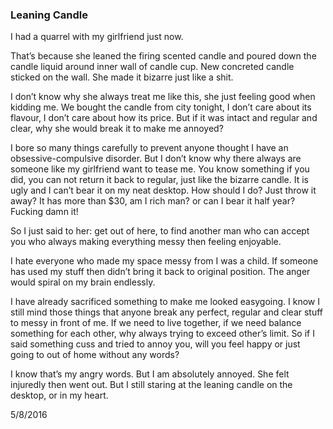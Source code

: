 ### Leaning Candle
I had a quarrel with my girlfriend just now.

That’s because she leaned the firing scented candle and poured down the candle liquid around inner wall of candle cup. New concreted candle sticked on the wall. She made it bizarre just like a shit.

I don’t know why she always treat me like this, she just feeling good when kidding me. We bought the candle from city tonight, I don’t care about its flavour, I don’t care about how its price. But if it was intact and regular and clear, why she would break it to make me annoyed?

I bore so many things carefully to prevent anyone thought I have an obsessive-compulsive disorder. But I don’t know why there always are someone like my girlfriend want to tease me.
You know something if you did, you can not return it back to regular, just like the bizarre candle. It is ugly and I can’t bear it on my neat desktop. How should I do? Just throw it away? It has more than $30, am I rich man? or can I bear it half year? Fucking damn it!

So I just said to her: get out of here, to find another man who can accept you who always making everything messy then feeling enjoyable.

I hate everyone who made my space messy from I was a child. If someone has used my stuff then didn’t bring it back to original position. The anger would spiral on my brain endlessly.

I have already sacrificed something to make me looked easygoing. I know I still mind those things that anyone break any perfect, regular and clear stuff to messy in front of me. If we need to live together, if we need balance something for each other, why always trying to exceed other’s limit. So if I said something cuss and tried to annoy you, will you feel happy or just going to out of home without any words?

I know that’s my angry words. But I am absolutely annoyed. She felt injuredly then went out. But I still staring at the leaning candle on the desktop, or in my heart.

5/8/2016
